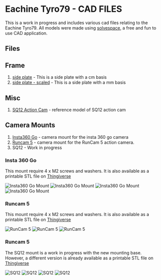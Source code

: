 # Eachine Tyro79 - CAD FILES

This is a work in progress and includes various cad files relating to the Eachine Tyro79. All models were made using [solvespace](https://solvespace.com/index.pl), a free and fun to use CAD application.

## Files

## Frame

1. [side plate](src/frame/sideplate.slvs) - This is a side plate with a cm basis
1. [side plate - scaled](src/frame/sideplate-scaled.slvs) - This is a side plate with a mm basis

## Misc

1. [SQ12 Action Cam](src/misc/sq12.slvs) - reference model of SQ12 action cam

## Camera Mounts

1. [Insta360 Go](src/mount/insta360go.slvs) - camera mount for the insta 360 go camera
2. [Runcam 5](src/mount/runcam5.slvs) - camera mount for the RunCam 5 action camera.
3. SQ12 - Work in progress

### Insta 360 Go

This mount require 4 x M2 screws and washers. It is also available as a printable STL file on [Thingiverse]()

![Insta360 Go Mount](img/insta3604.jpg)
![Insta360 Go Mount](img/insta3601.jpg)
![Insta360 Go Mount](img/insta3602.jpg)
![Insta360 Go Mount](img/insta3603.jpg)

### Runcam 5

This mount require 4 x M2 screws and washers. It is also available as a printable STL file on [Thingiverse]()

![RunCam 5](img/runcam3.jpg)
![RunCam 5](img/runcam1.jpg)
![RunCam 5](img/runcam2.jpg)

### Runcam 5

The SQ12 mount is a work in progress with the new mounting base. However, a different version is already available as a printable STL file on [Thingiverse](https://www.thingiverse.com/thing:4700483)

![SQ12](img/mount1.jpg)
![SQ12](img/mount2.jpg)
![SQ12](img/mount3.jpg)
![SQ12](img/mount4.jpg)


